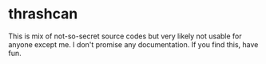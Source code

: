# thrashcan
This is mix of not-so-secret source codes but very likely not usable for anyone except me. I don't promise any documentation. If you find this, have fun.
